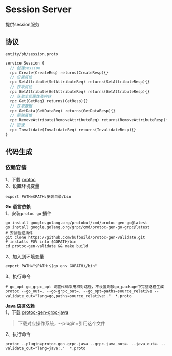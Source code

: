 # Session Server 
提供session服务

## 协议
`entity/pb/session.proto`

```protobuf
service Session {
  // 创建session
  rpc Create(CreateReq) returns(CreateResp){}
  // 设置属性
  rpc SetAttribute(SetAttributeReq) returns(SetAttributeResp){}
  // 获取属性
  rpc GetAttribute(GetAttributeReq) returns(GetAttributeResp){}
  // 获取全部属性及内容
  rpc Get(GetReq) returns(GetResp){}
  // 获取数据
  rpc GetData(GetDataReq) returns(GetDataResp){}
  // 删除属性
  rpc RemoveAttribute(RemoveAttributeReq) returns(RemoveAttributeResp){}
  // 销毁
  rpc Invalidate(InvalidateReq) returns(InvalidateResp){}
}
```

## 代码生成
### 依赖安装

1、下载 [protoc](https://github.com/protocolbuffers/protobuf/releases)   
2、设置环境变量
```shell
export PATH=$PATH:安装目录/bin
```

**Go 语言依赖**  
1、安装`protoc go` 插件
```shell
go install google.golang.org/protobuf/cmd/protoc-gen-go@latest
go install google.golang.org/grpc/cmd/protoc-gen-go-grpc@latest
# 安装验证插件
git clone https://github.com/bufbuild/protoc-gen-validate.git
# installs PGV into $GOPATH/bin
cd protoc-gen-validate && make build

```

2、加入到环境变量
```shell
export PATH="$PATH:$(go env GOPATH)/bin"
```
3、执行命令
```shell
# go_opt go_grpc_opt 设置代码采用相对路径，不设置则按go_package中完整路径生成
protoc --go_out=. --go-grpc_out=. --go_opt=paths=source_relative --validate_out="lang=go,paths=source_relative:."  *.proto
```

**Java 语言依赖**  
1、下载 [protoc-gen-grpc-java](https://mvnrepository.com/artifact/io.grpc/protoc-gen-grpc-java)
> 下载对应操作系统，--plugin=引用这个文件

2、执行命令
```shell
protoc --plugin=protoc-gen-grpc-java --grpc-java_out=. --java_out=. --validate_out="lang=java:."  *.proto
```